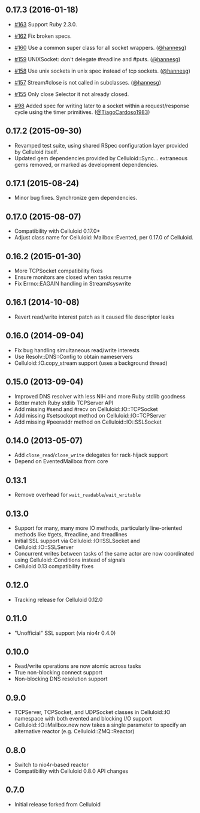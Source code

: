 0.17.3 (2016-01-18)
-----
* [#163](https://github.com/celluloid/celluloid-io/pull/163)
  Support Ruby 2.3.0.

* [#162](https://github.com/celluloid/celluloid-io/pull/162)
  Fix broken specs.

* [#160](https://github.com/celluloid/celluloid-io/pull/160)
  Use a common super class for all socket wrappers.
  ([@hannesg])

* [#159](https://github.com/celluloid/celluloid-io/pull/159)
  UNIXSocket: don't delegate #readline and #puts.
  ([@hannesg])

* [#158](https://github.com/celluloid/celluloid-io/pull/158)
  Use unix sockets in unix spec instead of tcp sockets.
  ([@hannesg])

* [#157](https://github.com/celluloid/celluloid-io/pull/157)
  Stream#close is not called in subclasses.
  ([@hannesg])

* [#155](https://github.com/celluloid/celluloid-io/pull/155)
  Only close Selector it not already closed.

* [#98](https://github.com/celluloid/celluloid-io/pull/98)
  Added spec for writing later to a socket within a request/response cycle
  using the timer primitives.
  ([@TiagoCardoso1983])

0.17.2 (2015-09-30)
-----
* Revamped test suite, using shared RSpec configuration layer provided by Celluloid itself.
* Updated gem dependencies provided by Celluloid::Sync... extraneous gems removed, or marked as development dependencies.

0.17.1 (2015-08-24)
-----
* Minor bug fixes. Synchronize gem dependencies.

0.17.0 (2015-08-07)
-----
* Compatibility with Celluloid 0.17.0+
* Adjust class name for Celluloid::Mailbox::Evented, per 0.17.0 of Celluloid.

0.16.2 (2015-01-30)
-----
* More TCPSocket compatibility fixes
* Ensure monitors are closed when tasks resume
* Fix Errno::EAGAIN handling in Stream#syswrite

0.16.1 (2014-10-08)
-----
* Revert read/write interest patch as it caused file descriptor leaks

0.16.0 (2014-09-04)
-----
* Fix bug handling simultaneous read/write interests
* Use Resolv::DNS::Config to obtain nameservers
* Celluloid::IO.copy_stream support (uses a background thread)

0.15.0 (2013-09-04)
-----
* Improved DNS resolver with less NIH and more Ruby stdlib goodness
* Better match Ruby stdlib TCPServer API
* Add missing #send and #recv on Celluloid::IO::TCPSocket
* Add missing #setsockopt method on Celluloid::IO::TCPServer
* Add missing #peeraddr method on Celluloid::IO::SSLSocket

0.14.0 (2013-05-07)
-----
* Add `close_read`/`close_write` delegates for rack-hijack support
* Depend on EventedMailbox from core

0.13.1
-----
* Remove overhead for `wait_readable`/`wait_writable`

0.13.0
-----
* Support for many, many more IO methods, particularly line-oriented
  methods like #gets, #readline, and #readlines
* Initial SSL support via Celluloid::IO::SSLSocket and
  Celluloid::IO::SSLServer
* Concurrent writes between tasks of the same actor are now coordinated
  using Celluloid::Conditions instead of signals
* Celluloid 0.13 compatibility fixes

0.12.0
-----
* Tracking release for Celluloid 0.12.0

0.11.0
-----
* "Unofficial" SSL support (via nio4r 0.4.0)

0.10.0
-----
* Read/write operations are now atomic across tasks
* True non-blocking connect support
* Non-blocking DNS resolution support

0.9.0
-----
* TCPServer, TCPSocket, and UDPSocket classes in Celluloid::IO namespace
  with both evented and blocking I/O support
* Celluloid::IO::Mailbox.new now takes a single parameter to specify an
  alternative reactor (e.g. Celluloid::ZMQ::Reactor)

0.8.0
-----
* Switch to nio4r-based reactor
* Compatibility with Celluloid 0.8.0 API changes

0.7.0
-----
* Initial release forked from Celluloid

[@TiagoCardoso1983]: https://github.com/TiagoCardoso1983
[@hannesg]: https://github.com/hannesg
